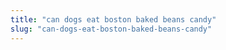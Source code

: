 ```yaml
---
title: "can dogs eat boston baked beans candy"
slug: "can-dogs-eat-boston-baked-beans-candy"
---
```


